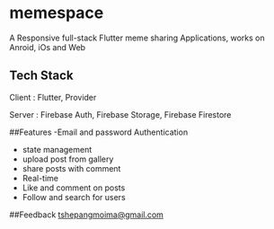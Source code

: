 # memespace

A Responsive full-stack Flutter meme sharing Applications, works on Anroid, iOs and Web

## Tech Stack
Client : Flutter, Provider

Server : Firebase Auth, Firebase Storage, Firebase Firestore

##Features
-Email and password Authentication
- state management
- upload post from gallery
- share posts with comment
- Real-time 
- Like and comment on posts
- Follow and search for users



##Feedback
tshepangmoima@gmail.com


